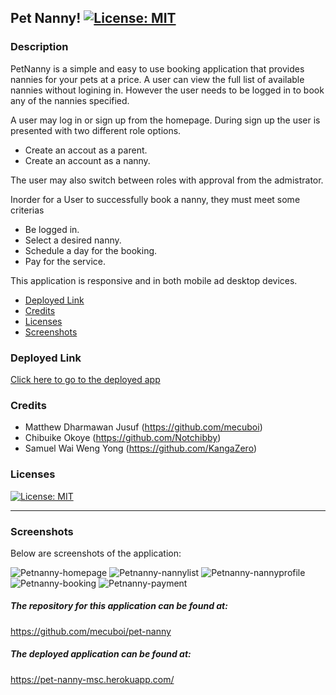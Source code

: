 ## Pet Nanny! [![License: MIT](https://img.shields.io/badge/License-MIT-yellow.svg)](https://github.com/mecuboi/pet-nanny/blob/main/LICENSE)

### Description

PetNanny is a simple and easy to use booking application that provides nannies for your pets at a price. A user can view the full list of available nannies without logining in. However the user needs to be logged in to book any of the nannies specified.

A user may log in or sign up from the homepage. During sign up the user is presented with two different role options.

- Create an accout as a parent.
- Create an account as a nanny.

The user may also switch between roles with approval from the admistrator.

Inorder for a User to successfully book a nanny, they must meet some criterias

- Be logged in.
- Select a desired nanny.
- Schedule a day for the booking.
- Pay for the service.

This application is responsive and in both mobile ad desktop devices.

- [Deployed Link](#deployed-link)
- [Credits](#credits)
- [Licenses](#licenses)
- [Screenshots](#screenshots)

### Deployed Link

[Click here to go to the deployed app](https://github.com/mecuboi/pet-nanny/blob/main/LICENSE)

### Credits

- Matthew Dharmawan Jusuf (https://github.com/mecuboi) 
- Chibuike Okoye (https://github.com/Notchibby)
- Samuel Wai Weng Yong (https://github.com/KangaZero)

### Licenses

[![License: MIT](https://img.shields.io/badge/License-MIT-yellow.svg)](https://github.com/mecuboi/pet-nanny/blob/main/LICENSE)



---
  
### Screenshots
Below are screenshots of the application:

![Petnanny-homepage](https://github.com/mecuboi/pet-nanny/blob/main/screenshots/Homepage.png)
![Petnanny-nannylist](https://github.com/mecuboi/pet-nanny/blob/main/screenshots/Nannylist.png)
![Petnanny-nannyprofile](https://github.com/mecuboi/pet-nanny/blob/main/screenshots/Nannyprofile.png)
![Petnanny-booking](https://github.com/mecuboi/pet-nanny/blob/main/screenshots/Booking.png)
![Petnanny-payment](https://github.com/mecuboi/pet-nanny/blob/main/screenshots/Payment.png)



##### The repository for this application can be found at: 

https://github.com/mecuboi/pet-nanny

##### The deployed application can be found at: 

https://pet-nanny-msc.herokuapp.com/
